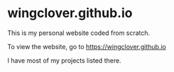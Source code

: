 # wingclover.github.io
This is my personal website coded from scratch.

To view the website, go to https://wingclover.github.io

I have most of my projects listed there.
